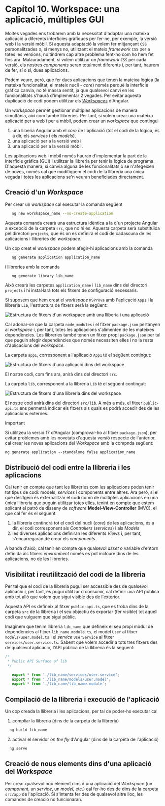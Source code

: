 # Capítol 10. Workspace: una aplicació, múltiples GUI
Moltes vegades ens trobarem amb la necessitat d'adaptar una mateixa aplicació a diferents interfícies gràfiques per fer-ne, per exemple, la versió web i la versió mòbil. Si aquesta adaptació la volem fer mitjançant `CSS` personalitzades o, si menys no, utilitzant el mateix *framework* `CSS` per a totes les versions, no tindrem cap altre problema fent-ho com ho hem fet fins ara. Malauradament, si volem utilitzar un *framework* `CSS` per cada versió, els nostres *components* seran totalment diferents i, per tant, haurem de fer, sí o sí, dues aplicacions.

Podem veure, però, que fer dues aplicacions que tenen la mateixa lògica (la mateixa funcionalitat, el mateix nucli - *core*) només perquè la interfície gràfica canvia, no té massa sentit, ja que qualsevol canvi en les funcionalitats s'haurà d'implementar 2 vegades. Per evitar aquesta duplicació de codi podem utilitzar els [*Workspaces*](https://angular.io/guide/file-structure) d'Angular.

Un *workspace* permet gestionar múltiples aplicacions de manera simultània, així com també llibreries. Per tant, si volem crear una mateixa aplicació per a web i per a mòbil, podem crear un *workspace* que contingui
 1. una lliberia Angular amb el *core* de l'aplicació (tot el codi de la lògica, és a dir, els *services* i els *models*),
 2. una aplicació per a la versió web i
 3. una aplicació per a la versió mòbil.

Les aplicacions web i mòbil només hauran d'implementar la part de la interfície gràfica (GUI) i utilitzar la llibreria per tenir la lògica de programa. D'aquesta manera, si canvia alguna de les funcionalitats o se n'afegeixen de noves, només cal que modifiquem el codi de la llibreria una única vegada i totes les aplicacions se'n veuran beneficiades directament.

## Creació d'un *Workspace*
Per crear un *workspace* cal executar la comanda següent
```bash
   ng new worskspace_name --no-create-application
```
Aquesta comanda crearà una estructura idèntica a la d'un projecte Angular a excepció de la carpeta `src`, que no hi és. Aquesta carpeta serà substituïda pel directori `projects`, que és on es definirà el codi de cadascuna de les aplicacions i llibreries del *workspace*.

Un cop creat el *workspace* podem afegir-hi aplicacions amb la comanda
```bash
   ng generate application application_name
```
i llibreries amb la comanda
```bash
   ng generate library lib_name
```

Això crearà les carpetes `application_name` i `lib_name` dins del directori `projects` i hi instal·larà tots els fitxers de configuració necessaris.

Si suposem que hem creat el *workspace* `WSProva` amb l'aplicació `App1` i la llibreria `Lib`, l'estructura de fitxers serà la següent:

![Estructura de fitxers d'un *workspace* amb una lliberia i una aplicació](img/workspace_file_directory.png)

Cal adonar-se que la carpeta `node_modules` i el fitxer `package.json` pertanyen al *workspace* i, per tant, totes les aplicacions s'alimenten de les mateixes dependències. Les llibreries també tenen un fitxer propi `package.json` per tal que puguin afegir dependències que només necessiten elles i no la resta d'aplicacions del *workspace*.

La carpeta `app1`, corresponent a l'aplicació `App1` té el següent contingut:

![Estructura de fitxers d'una aplicació dins del *workspace*](img/workspace_app_file_directory.png)

El nostre codi, com fins ara, anirà dins del directori `src`.

La carpeta `lib`, corresponent a la llibreria `Lib` té el següent contingut:

![Estructura de fitxers d'una llibreria dins del *workspace*](img/workspace_lib_file_directory.png)

El nostre codi anirà dins del directori `src/lib`. A més a més, el fitxer `public-api.ts` ens permetrà indicar els fitxers als quals es podrà accedir des de les aplicacions externes.

> [!IMPORTANT]
>
> Si utilitzeu la versió 17 d'Angular (comprovar-ho al fitxer `package.json`), per evitar problemes amb les novetats d'aquesta versió respecte de l'anterior, cal crear les noves aplicacions del *Workspace* amb la compnda següent:
>
> `ng generate application --standalone false application_name`

## Distribució del codi entre la llibreria i les aplicacions
Cal tenir en compte que tant les llibreries com les aplicacions poden tenir tot tipus de codi: models, *services* i components entre altres. Ara però, si el que desitgem és externalitzar el codi comú de múltiples aplicacions en una única llibreria que puguin utilitzar totes elles, tenint en compte que estem aplicant el patró de disseny de *software* **Model-View-Controller** (MVC), el que cal fer és el següent:
 1. la llibreria contindrà tot el codi del nucli (*core*) de les aplicacions, és a dir, el codi corresponent als *Controllers* (*services*) i als *Models*
 2. les diverses aplicacions definiran les diferents *Views* i, per tant, s'encarregaran de crear els *components*.

A banda d'això, cal tenir en compte que qualsevol *asset* o variable d'entorn definida als fitxers *environment* només es pot incloure dins de les aplicacions, no de les llibreries.

## Visibilitat i reutilització del codi de la llibreria
Per tal que el codi de la llibreria pugui ser accessible des de qualsevol aplicació i, per tant, es pugui utilitzar o consumir, cal definir una API pública amb tot allò que volem que sigui visible des de l'exterior.

Aquesta API es defineix al fitxer `public-api.ts`, que es troba dins de la carpeta `src` de la llibreria i el seu objectiu és exportar (fer visible) tot aquell codi que vulguem que sigui públic.

Imaginem que tenim llibreria `lib_name` que defineix el seu propi mòdul de dependències al fitxer `lib_name.module.ts`, el model `User` al fitxer `models/user.model.ts` i el *service* `UserService` al fitxer `services/user.service.ts`. Sabent que volem accedir a tots tres fitxers des de qualsevol aplicació, l'API pública de la llibreria és la següent:
```typescript
/*
 * Public API Surface of lib
 */

   export * from './lib_name/services/user.service';
   export * from './lib_name/models/user.model';
   export * from './lib_name/lib_name.module';
```

## Compilació de la llibreria i execució de l'aplicació
Un cop creada la llibreria i les aplicacions, per tal de poder-ho executar cal
 1. compliar la llibreria (dins de la carpeta de la llibreria)
 ```bash
   ng build lib_name
 ```
 2. activar el servidor *on the fly* d'Angular (dins de la carpeta de l'aplicació)
 ```bash
   ng serve
 ```

## Creació de nous elements dins d'una aplicació del *Workspace*
Per crear qualsevol nou element dins d'una aplicació del *Workspace* (un *component*, un *service*, un *model*, etc.) cal fer-ho des de dins de la carpeta `src/app` de l'aplicació. Si s'intenta fer des de qualsevol altre lloc, les comandes de creació no funcionaran.